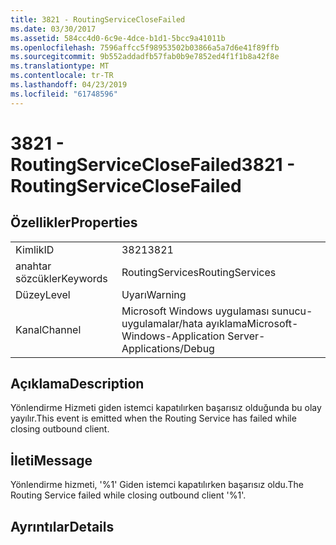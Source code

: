 ```yaml
---
title: 3821 - RoutingServiceCloseFailed
ms.date: 03/30/2017
ms.assetid: 584cc4d0-6c9e-4dce-b1d1-5bcc9a41011b
ms.openlocfilehash: 7596affcc5f98953502b03866a5a7d6e41f89ffb
ms.sourcegitcommit: 9b552addadfb57fab0b9e7852ed4f1f1b8a42f8e
ms.translationtype: MT
ms.contentlocale: tr-TR
ms.lasthandoff: 04/23/2019
ms.locfileid: "61748596"
---
```

# <a name="3821---routingserviceclosefailed"></a><span data-ttu-id="d8607-102">3821 - RoutingServiceCloseFailed</span><span class="sxs-lookup"><span data-stu-id="d8607-102">3821 - RoutingServiceCloseFailed</span></span>
## <a name="properties"></a><span data-ttu-id="d8607-103">Özellikler</span><span class="sxs-lookup"><span data-stu-id="d8607-103">Properties</span></span>  
  
|||  
|-|-|  
|<span data-ttu-id="d8607-104">Kimlik</span><span class="sxs-lookup"><span data-stu-id="d8607-104">ID</span></span>|<span data-ttu-id="d8607-105">3821</span><span class="sxs-lookup"><span data-stu-id="d8607-105">3821</span></span>|  
|<span data-ttu-id="d8607-106">anahtar sözcükler</span><span class="sxs-lookup"><span data-stu-id="d8607-106">Keywords</span></span>|<span data-ttu-id="d8607-107">RoutingServices</span><span class="sxs-lookup"><span data-stu-id="d8607-107">RoutingServices</span></span>|  
|<span data-ttu-id="d8607-108">Düzey</span><span class="sxs-lookup"><span data-stu-id="d8607-108">Level</span></span>|<span data-ttu-id="d8607-109">Uyarı</span><span class="sxs-lookup"><span data-stu-id="d8607-109">Warning</span></span>|  
|<span data-ttu-id="d8607-110">Kanal</span><span class="sxs-lookup"><span data-stu-id="d8607-110">Channel</span></span>|<span data-ttu-id="d8607-111">Microsoft Windows uygulaması sunucu-uygulamalar/hata ayıklama</span><span class="sxs-lookup"><span data-stu-id="d8607-111">Microsoft-Windows-Application Server-Applications/Debug</span></span>|  
  
## <a name="description"></a><span data-ttu-id="d8607-112">Açıklama</span><span class="sxs-lookup"><span data-stu-id="d8607-112">Description</span></span>  
 <span data-ttu-id="d8607-113">Yönlendirme Hizmeti giden istemci kapatılırken başarısız olduğunda bu olay yayılır.</span><span class="sxs-lookup"><span data-stu-id="d8607-113">This event is emitted when the Routing Service has failed while closing outbound client.</span></span>  
  
## <a name="message"></a><span data-ttu-id="d8607-114">İleti</span><span class="sxs-lookup"><span data-stu-id="d8607-114">Message</span></span>  
 <span data-ttu-id="d8607-115">Yönlendirme hizmeti, '%1' Giden istemci kapatılırken başarısız oldu.</span><span class="sxs-lookup"><span data-stu-id="d8607-115">The Routing Service failed while closing outbound client '%1'.</span></span>  
  
## <a name="details"></a><span data-ttu-id="d8607-116">Ayrıntılar</span><span class="sxs-lookup"><span data-stu-id="d8607-116">Details</span></span>
